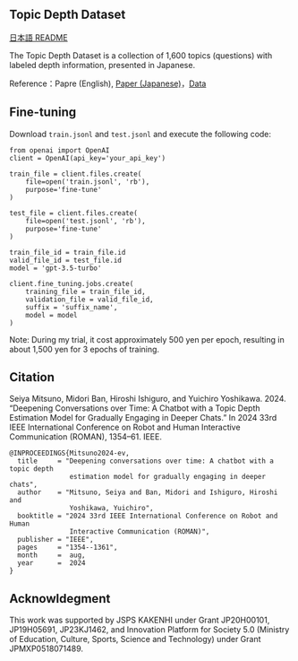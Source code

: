 ## Topic Depth Dataset
[日本語 README](https://github.com/IshiguroLab/TopicDepthDataset/blob/c45b3cf545c54788ff495f5efb1898b1d10f6f4f/README_JP.md)

The Topic Depth Dataset is a collection of 1,600 topics (questions) with labeled depth information, presented in Japanese.

Reference：Papre (English), [Paper (Japanese)](https://www.anlp.jp/proceedings/annual_meeting/2024/pdf_dir/B11-5.pdf)，[Data](https://github.com/IshiguroLab/TopicDepthDataset/tree/main/data)

## Fine-tuning
Download `train.jsonl` and `test.jsonl` and execute the following code:

```
from openai import OpenAI
client = OpenAI(api_key='your_api_key')

train_file = client.files.create(
    file=open('train.jsonl', 'rb'),
    purpose='fine-tune'
)

test_file = client.files.create(
    file=open('test.jsonl', 'rb'),
    purpose='fine-tune'
)

train_file_id = train_file.id
valid_file_id = test_file.id
model = 'gpt-3.5-turbo'

client.fine_tuning.jobs.create(
    training_file = train_file_id,
    validation_file = valid_file_id,
    suffix = 'suffix_name',
    model = model
)
```
Note: During my trial, it cost approximately 500 yen per epoch, resulting in about 1,500 yen for 3 epochs of training.

## Citation
Seiya Mitsuno, Midori Ban, Hiroshi Ishiguro, and Yuichiro Yoshikawa. 2024. “Deepening Conversations over Time: A Chatbot with a Topic Depth Estimation Model for Gradually Engaging in Deeper Chats.” In 2024 33rd IEEE International Conference on Robot and Human Interactive Communication (ROMAN), 1354–61. IEEE.

```
@INPROCEEDINGS{Mitsuno2024-ev,
  title     = "Deepening conversations over time: A chatbot with a topic depth
               estimation model for gradually engaging in deeper chats",
  author    = "Mitsuno, Seiya and Ban, Midori and Ishiguro, Hiroshi and
               Yoshikawa, Yuichiro",
  booktitle = "2024 33rd IEEE International Conference on Robot and Human
               Interactive Communication (ROMAN)",
  publisher = "IEEE",
  pages     = "1354--1361",
  month     =  aug,
  year      =  2024
}
```

## Acknowldegment
This work was supported by JSPS KAKENHI under Grant JP20H00101, JP19H05691, JP23KJ1462, and Innovation Platform for Society 5.0 (Ministry of Education, Culture, Sports, Science and Technology) under Grant JPMXP0518071489.
